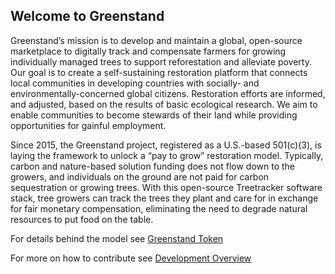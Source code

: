 ## Welcome to Greenstand 

Greenstand’s mission is to develop and maintain a global, open-source marketplace to digitally track and compensate farmers for growing individually managed trees to support reforestation and alleviate poverty. Our goal is to create a self-sustaining restoration platform that connects local communities in developing countries with socially- and environmentally-concerned global citizens. Restoration efforts are informed, and adjusted, based on the results of basic ecological research. We aim to enable communities to become stewards of their land while providing opportunities for gainful employment.

Since 2015, the Greenstand project, registered as a U.S.-based 501(c)(3), is laying the framework to unlock a “pay to grow” restoration model. Typically, carbon and nature-based solution funding does not flow down to the growers, and individuals on the ground are not paid for carbon sequestration or growing trees. With this open-source Treetracker software stack, tree growers can track the trees they plant and care for in exchange for fair monetary compensation, eliminating the need to degrade natural resources to put food on the table. 

For details behind the model see [Greenstand Token](https://github.com/Greenstand/Greenstand-Overview/blob/master/Greenstand-Token.md)

For more on how to contribute see [Development Overview](https://github.com/Greenstand/Greenstand-Overview#welcome-to-greenstands-treetracker-project)

<!--

**Here are some ideas to get you started:**

🙋‍♀️ A short introduction - what is your organization all about?
🌈 Contribution guidelines - how can the community get involved?
👩‍💻 Useful resources - where can the community find your docs? Is there anything else the community should know?
🍿 Fun facts - what does your team eat for breakfast?
🧙 Remember, you can do mighty things with the power of [Markdown](https://docs.github.com/github/writing-on-github/getting-started-with-writing-and-formatting-on-github/basic-writing-and-formatting-syntax)
-->
